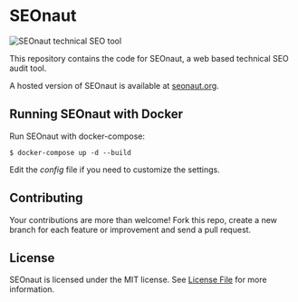 # SEOnaut
![SEOnaut technical SEO tool](https://seonaut.org/seonaut.png)

This repository contains the code for SEOnaut, a web based technical SEO audit tool.

A hosted version of SEOnaut is available at [seonaut.org](https://seonaut.org).

## Running SEOnaut with Docker

Run SEOnaut with docker-compose:

```shell
$ docker-compose up -d --build
```

Edit the _config_ file if you need to customize the settings.

## Contributing

Your contributions are more than welcome! Fork this repo, create a new branch for each feature or improvement and send a pull request.

## License

SEOnaut is licensed under the MIT license. See [License File](LICENSE) for more information.
